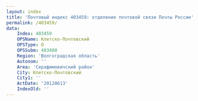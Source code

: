 ```yaml
---
layout: index
title: 'Почтовый индекс 403459: отделение почтовой связи Почты России'
permalink: /403459/
data:
    Index: 403459
    OPSName: Клетско-Почтовский
    OPSType: О
    OPSSubm: 403400
    Region: 'Волгоградская область'
    Autonom: ''
    Area: 'Серафимовичский район'
    City: Клетско-Почтовский
    City1: ''
    ActDate: '20120613'
    IndexOld: ''
---
```

